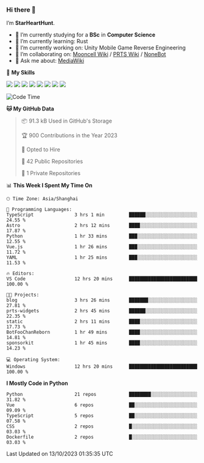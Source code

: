 ### Hi there 👋

I’m **StarHeartHunt**.

- 🏫 I’m currently studying for a **BSc** in **Computer Science**
- 🌱 I’m currently learning: Rust
- 🔭 I’m currently working on: Unity Mobile Game Reverse Engineering
- 👯 I’m collaborating on: [Mooncell Wiki](https://fgo.wiki/) / [PRTS Wiki](http://prts.wiki/) / [NoneBot](https://github.com/nonebot)
- 💬 Ask me about: [MediaWiki](https://www.mediawiki.org)

🌟 **My Skills**

![](https://img.shields.io/badge/-Python-3e74a2?style=flat-square&logo=Python&logoColor=fff)
![](https://img.shields.io/badge/-Node.js-339933?style=flat-square&logo=node.js&logoColor=fff)
![](https://img.shields.io/badge/-Vue-4fc08d?style=flat-square&logo=vue.js&logoColor=fff)
![](https://img.shields.io/badge/-React-2d98ce?style=flat-square&logo=React&logoColor=fff)
![](https://img.shields.io/badge/-TypeScript-3178C6?style=flat-square&logo=TypeScript&logoColor=fff)
![](https://img.shields.io/badge/-Docker-2496ED?style=flat-square&logo=Docker&logoColor=fff)
![](https://img.shields.io/badge/-Linux-000000?style=flat-square&logo=Linux&logoColor=fff)
![](https://img.shields.io/badge/-Dotnet-512bd4?style=flat-square&logo=.net&logoColor=fff)

<!--START_SECTION:waka-->
![Code Time](http://img.shields.io/badge/Code%20Time-668%20hrs%2023%20mins-blue)

**🐱 My GitHub Data** 

> 📦 91.3 kB Used in GitHub's Storage 
 > 
> 🏆 900 Contributions in the Year 2023
 > 
> 💼 Opted to Hire
 > 
> 📜 42 Public Repositories 
 > 
> 🔑 1 Private Repositories 
 > 
📊 **This Week I Spent My Time On** 

```text
🕑︎ Time Zone: Asia/Shanghai

💬 Programming Languages: 
TypeScript               3 hrs 1 min         ██████░░░░░░░░░░░░░░░░░░░   24.55 % 
Astro                    2 hrs 12 mins       ████░░░░░░░░░░░░░░░░░░░░░   17.87 % 
Python                   1 hr 33 mins        ███░░░░░░░░░░░░░░░░░░░░░░   12.55 % 
Vue.js                   1 hr 26 mins        ███░░░░░░░░░░░░░░░░░░░░░░   11.72 % 
YAML                     1 hr 25 mins        ███░░░░░░░░░░░░░░░░░░░░░░   11.53 % 

🔥 Editors: 
VS Code                  12 hrs 20 mins      █████████████████████████   100.00 % 

🐱‍💻 Projects: 
blog                     3 hrs 26 mins       ███████░░░░░░░░░░░░░░░░░░   27.81 % 
prts-widgets             2 hrs 45 mins       ██████░░░░░░░░░░░░░░░░░░░   22.35 % 
static                   2 hrs 11 mins       ████░░░░░░░░░░░░░░░░░░░░░   17.73 % 
BotFooChanReborn         1 hr 49 mins        ████░░░░░░░░░░░░░░░░░░░░░   14.81 % 
sponsorkit               1 hr 45 mins        ████░░░░░░░░░░░░░░░░░░░░░   14.23 % 

💻 Operating System: 
Windows                  12 hrs 20 mins      █████████████████████████   100.00 % 
```

**I Mostly Code in Python** 

```text
Python                   21 repos            ████████░░░░░░░░░░░░░░░░░   31.82 % 
Vue                      6 repos             ██░░░░░░░░░░░░░░░░░░░░░░░   09.09 % 
TypeScript               5 repos             ██░░░░░░░░░░░░░░░░░░░░░░░   07.58 % 
CSS                      2 repos             █░░░░░░░░░░░░░░░░░░░░░░░░   03.03 % 
Dockerfile               2 repos             █░░░░░░░░░░░░░░░░░░░░░░░░   03.03 % 
```




 Last Updated on 13/10/2023 01:35:35 UTC
<!--END_SECTION:waka-->
